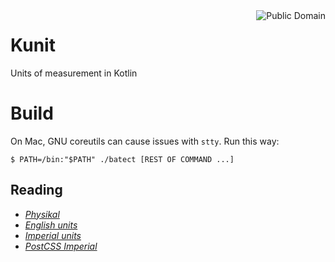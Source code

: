 <a href="LICENSE.md">
<img src="https://unlicense.org/pd-icon.png" alt="Public Domain" align="right"/>
</a>

# Kunit

Units of measurement in Kotlin

# Build

On Mac, GNU coreutils can cause issues with `stty`.  Run this way:

```
$ PATH=/bin:"$PATH" ./batect [REST OF COMMAND ...]
```

## Reading

* [_Physikal_](https://github.com/Tenkiv/Physikal)
* [_English units_](https://en.wikipedia.org/wiki/English_units)
* [_Imperial units_](https://en.wikipedia.org/wiki/Imperial_units)
* [_PostCSS Imperial_](https://github.com/sebdeckers/postcss-imperial)
